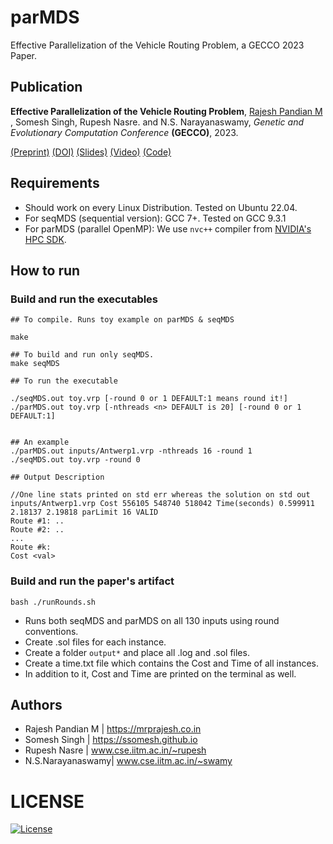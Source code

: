 # parMDS
Effective Parallelization of the Vehicle Routing Problem, a GECCO 2023 Paper.


## Publication

**Effective Parallelization of the Vehicle Routing Problem**, 
<ins>Rajesh Pandian M </ins>, Somesh Singh, Rupesh Nasre. and N.S. Narayanaswamy,
*Genetic and Evolutionary Computation Conference* **(GECCO)**, 2023.
 
 [(Preprint)](https://mrprajesh.co.in/pdfs/CVRP_v4.pdf) [(DOI)](https://dl.acm.org/doi/10.1145/3583131.3590458) [(Slides)](https://mrprajesh.co.in/pdfs/gecco-cvrp-v3.pdf) [(Video)](https://youtu.be/IWgqRR-UO6U) [(Code)](https://github.com/mrprajesh/parMDS)

## Requirements  

- Should work on every Linux Distribution. Tested on Ubuntu 22.04.
- For seqMDS (sequential version): GCC 7+. Tested on GCC 9.3.1
- For parMDS (parallel OpenMP): We use `nvc++` compiler from [NVIDIA's HPC SDK](https://developer.nvidia.com/hpc-sdk).

## How to run

### Build and run the executables
```
## To compile. Runs toy example on parMDS & seqMDS 

make

## To build and run only seqMDS.
make seqMDS

## To run the executable

./seqMDS.out toy.vrp [-round 0 or 1 DEFAULT:1 means round it!]
./parMDS.out toy.vrp [-nthreads <n> DEFAULT is 20] [-round 0 or 1 DEFAULT:1]


## An example
./parMDS.out inputs/Antwerp1.vrp -nthreads 16 -round 1
./seqMDS.out toy.vrp -round 0

## Output Description

//One line stats printed on std err whereas the solution on std out
inputs/Antwerp1.vrp Cost 556105 548740 518042 Time(seconds) 0.599911 2.18137 2.19818 parLimit 16 VALID    
Route #1: ..
Route #2: ..
...
Route #k:
Cost <val>

```

### Build and run the paper's artifact

```
bash ./runRounds.sh
```


- Runs both seqMDS and parMDS on all 130 inputs using round conventions.
- Create .sol files for each instance.
- Create a folder `output*` and place all .log and .sol files.
- Create a time.txt file which contains the Cost and Time of all instances.
- In addition to it, Cost and Time are printed on the terminal as well.



## Authors 
 * Rajesh Pandian M | https://mrprajesh.co.in
 * Somesh Singh     | https://ssomesh.github.io
 * Rupesh Nasre     | www.cse.iitm.ac.in/~rupesh
 * N.S.Narayanaswamy| www.cse.iitm.ac.in/~swamy


# LICENSE
[![License](http://img.shields.io/:license-mit-blue.svg?style=flat-square)](http://badges.mit-license.org)
